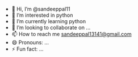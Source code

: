 - 👋 Hi, I’m @sandeeppal11
- 👀 I’m interested in python
- 🌱 I’m currently learning python
- 💞️ I’m looking to collaborate on ...
- 📫 How to reach me sandeeppal13141@gmail.com
- 😄 Pronouns: ...
- ⚡ Fun fact: ...

<!---
sandeeppal11/sandeeppal11 is a ✨ special ✨ repository because its `README.md` (this file) appears on your GitHub profile.
You can click the Preview link to take a look at your changes.
--->
